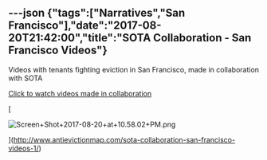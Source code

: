 ---json
{"tags":["Narratives","San Francisco"],"date":"2017-08-20T21:42:00","title":"SOTA Collaboration - San Francisco Videos"}
---

Videos with tenants fighting eviction in San Francisco, made in collaboration with SOTA

[Click to watch videos made in collaboration](http://www.antievictionmap.com/sota-collaboration-san-francisco-videos-1/)

[

![Screen+Shot+2017-08-20+at+10.58.02+PM.png](https://images.squarespace-cdn.com/content/v1/52b7d7a6e4b0b3e376ac8ea2/1514068913828-0O2KKHBJL8NMRDOB3OC0/ke17ZwdGBToddI8pDm48kP3ITlxvZB2K7U8Er9ZNLNFZw-zPPgdn4jUwVcJE1ZvWQUxwkmyExglNqGp0IvTJZamWLI2zvYWH8K3-s_4yszcp2ryTI0HqTOaaUohrI8PIDK9lh6X-oJROs0ZHwgvkgDK8Pd7n0K6yL2BwtzjcVTI/Screen%2BShot%2B2017-08-20%2Bat%2B10.58.02%2BPM.png)

](http://www.antievictionmap.com/sota-collaboration-san-francisco-videos-1/)